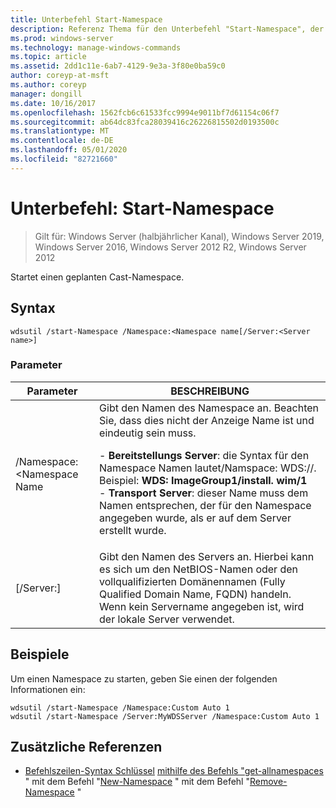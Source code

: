 ```yaml
---
title: Unterbefehl Start-Namespace
description: Referenz Thema für den Unterbefehl "Start-Namespace", der einen scheduled-Cast-Namespace startet.
ms.prod: windows-server
ms.technology: manage-windows-commands
ms.topic: article
ms.assetid: 2dd1c11e-6ab7-4129-9e3a-3f80e0ba59c0
author: coreyp-at-msft
ms.author: coreyp
manager: dongill
ms.date: 10/16/2017
ms.openlocfilehash: 1562fcb6c61533fcc9994e9011bf7d61154c06f7
ms.sourcegitcommit: ab64dc83fca28039416c26226815502d0193500c
ms.translationtype: MT
ms.contentlocale: de-DE
ms.lasthandoff: 05/01/2020
ms.locfileid: "82721660"
---
```

# <a name="subcommand-start-namespace"></a>Unterbefehl: Start-Namespace

> Gilt für: Windows Server (halbjährlicher Kanal), Windows Server 2019, Windows Server 2016, Windows Server 2012 R2, Windows Server 2012

Startet einen geplanten Cast-Namespace.

## <a name="syntax"></a>Syntax
```
wdsutil /start-Namespace /Namespace:<Namespace name[/Server:<Server name>]
```
### <a name="parameters"></a>Parameter

|          Parameter          |                                                                                                                                                                                             BESCHREIBUNG                                                                                                                                                                                             |
|-----------------------------|-----------------------------------------------------------------------------------------------------------------------------------------------------------------------------------------------------------------------------------------------------------------------------------------------------------------------------------------------------------------------------------------------------|
| /Namespace: <Namespace Name| Gibt den Namen des Namespace an. Beachten Sie, dass dies nicht der Anzeige Name ist und eindeutig sein muss.<p>-   **Bereitstellungs Server**: die Syntax für den Namespace Namen lautet/Namspace: WDS:<Image group>/<Image name>/<Index>. Beispiel: **WDS: ImageGroup1/install. wim/1**<br />-   **Transport Server**: dieser Name muss dem Namen entsprechen, der für den Namespace angegeben wurde, als er auf dem Server erstellt wurde. |
|   [/Server:<Server name>]   |                                                                                                           Gibt den Namen des Servers an. Hierbei kann es sich um den NetBIOS-Namen oder den vollqualifizierten Domänennamen (Fully Qualified Domain Name, FQDN) handeln. Wenn kein Servername angegeben ist, wird der lokale Server verwendet.                                                                                                           |

## <a name="examples"></a>Beispiele
Um einen Namespace zu starten, geben Sie einen der folgenden Informationen ein:
```
wdsutil /start-Namespace /Namespace:Custom Auto 1
wdsutil /start-Namespace /Server:MyWDSServer /Namespace:Custom Auto 1
```
## <a name="additional-references"></a>Zusätzliche Referenzen
- [Befehlszeilen-Syntax Schlüssel](command-line-syntax-key.md)
[mithilfe des Befehls "get-allnamespaces](using-the-get-allnamespaces-command.md)
" mit dem Befehl "[New-Namespace](using-the-new-namespace-command.md)
" mit dem Befehl "[Remove-Namespace](using-the-remove-namespace-command.md) "
